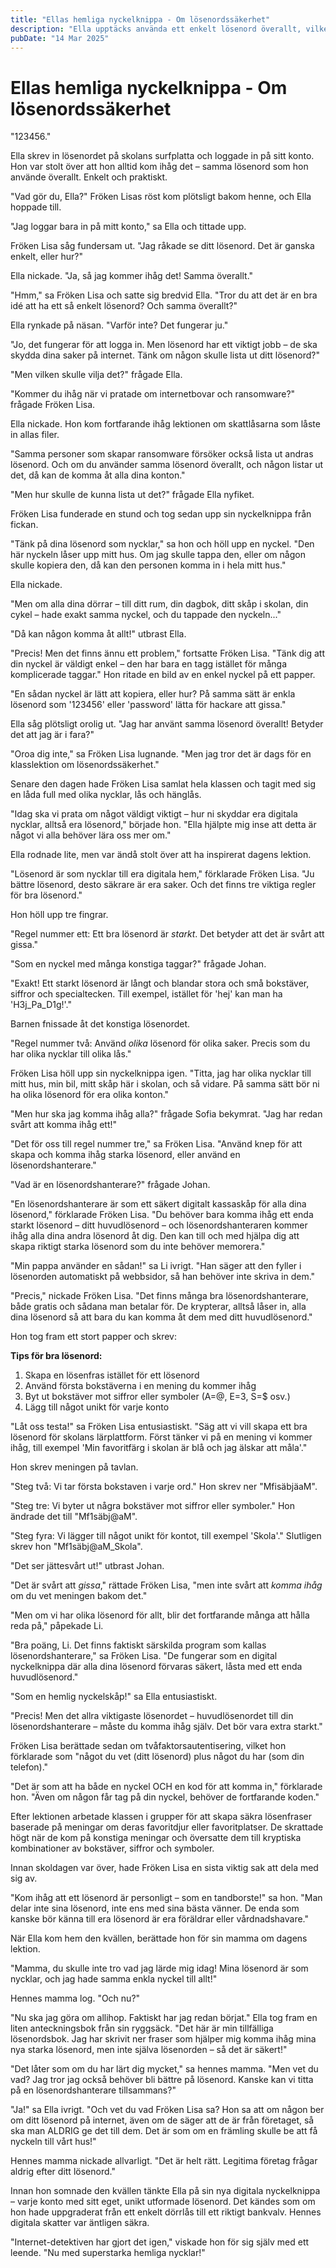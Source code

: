 ```yaml
---
title: "Ellas hemliga nyckelknippa - Om lösenordssäkerhet"
description: "Ella upptäcks använda ett enkelt lösenord överallt, vilket leder till en lektion om starka lösenord, lösenordshanterare och vikten av olika lösenord för olika tjänster."
pubDate: "14 Mar 2025"
---
```

# Ellas hemliga nyckelknippa - Om lösenordssäkerhet

"123456."

Ella skrev in lösenordet på skolans surfplatta och loggade in på sitt konto. Hon var stolt över att hon alltid kom ihåg det – samma lösenord som hon använde överallt. Enkelt och praktiskt.

"Vad gör du, Ella?" Fröken Lisas röst kom plötsligt bakom henne, och Ella hoppade till.

"Jag loggar bara in på mitt konto," sa Ella och tittade upp.

Fröken Lisa såg fundersam ut. "Jag råkade se ditt lösenord. Det är ganska enkelt, eller hur?"

Ella nickade. "Ja, så jag kommer ihåg det! Samma överallt."

"Hmm," sa Fröken Lisa och satte sig bredvid Ella. "Tror du att det är en bra idé att ha ett så enkelt lösenord? Och samma överallt?"

Ella rynkade på näsan. "Varför inte? Det fungerar ju."

"Jo, det fungerar för att logga in. Men lösenord har ett viktigt jobb – de ska skydda dina saker på internet. Tänk om någon skulle lista ut ditt lösenord?"

"Men vilken skulle vilja det?" frågade Ella.

"Kommer du ihåg när vi pratade om internetbovar och ransomware?" frågade Fröken Lisa.

Ella nickade. Hon kom fortfarande ihåg lektionen om skattlåsarna som låste in allas filer.

"Samma personer som skapar ransomware försöker också lista ut andras lösenord. Och om du använder samma lösenord överallt, och någon listar ut det, då kan de komma åt alla dina konton."

"Men hur skulle de kunna lista ut det?" frågade Ella nyfiket.

Fröken Lisa funderade en stund och tog sedan upp sin nyckelknippa från fickan.

"Tänk på dina lösenord som nycklar," sa hon och höll upp en nyckel. "Den här nyckeln låser upp mitt hus. Om jag skulle tappa den, eller om någon skulle kopiera den, då kan den personen komma in i hela mitt hus."

Ella nickade.

"Men om alla dina dörrar – till ditt rum, din dagbok, ditt skåp i skolan, din cykel – hade exakt samma nyckel, och du tappade den nyckeln..."

"Då kan någon komma åt allt!" utbrast Ella.

"Precis! Men det finns ännu ett problem," fortsatte Fröken Lisa. "Tänk dig att din nyckel är väldigt enkel – den har bara en tagg istället för många komplicerade taggar." Hon ritade en bild av en enkel nyckel på ett papper.

"En sådan nyckel är lätt att kopiera, eller hur? På samma sätt är enkla lösenord som '123456' eller 'password' lätta för hackare att gissa."

Ella såg plötsligt orolig ut. "Jag har använt samma lösenord överallt! Betyder det att jag är i fara?"

"Oroa dig inte," sa Fröken Lisa lugnande. "Men jag tror det är dags för en klasslektion om lösenordssäkerhet."

Senare den dagen hade Fröken Lisa samlat hela klassen och tagit med sig en låda full med olika nycklar, lås och hänglås.

"Idag ska vi prata om något väldigt viktigt – hur ni skyddar era digitala nycklar, alltså era lösenord," började hon. "Ella hjälpte mig inse att detta är något vi alla behöver lära oss mer om."

Ella rodnade lite, men var ändå stolt över att ha inspirerat dagens lektion.

"Lösenord är som nycklar till era digitala hem," förklarade Fröken Lisa. "Ju bättre lösenord, desto säkrare är era saker. Och det finns tre viktiga regler för bra lösenord."

Hon höll upp tre fingrar.

"Regel nummer ett: Ett bra lösenord är *starkt*. Det betyder att det är svårt att gissa."

"Som en nyckel med många konstiga taggar?" frågade Johan.

"Exakt! Ett starkt lösenord är långt och blandar stora och små bokstäver, siffror och specialtecken. Till exempel, istället för 'hej' kan man ha 'H3j_Pa_D1g!'."

Barnen fnissade åt det konstiga lösenordet.

"Regel nummer två: Använd *olika* lösenord för olika saker. Precis som du har olika nycklar till olika lås."

Fröken Lisa höll upp sin nyckelknippa igen. "Titta, jag har olika nycklar till mitt hus, min bil, mitt skåp här i skolan, och så vidare. På samma sätt bör ni ha olika lösenord för era olika konton."

"Men hur ska jag komma ihåg alla?" frågade Sofia bekymrat. "Jag har redan svårt att komma ihåg ett!"

"Det för oss till regel nummer tre," sa Fröken Lisa. "Använd knep för att skapa och komma ihåg starka lösenord, eller använd en lösenordshanterare."

"Vad är en lösenordshanterare?" frågade Johan.

"En lösenordshanterare är som ett säkert digitalt kassaskåp för alla dina lösenord," förklarade Fröken Lisa. "Du behöver bara komma ihåg ett enda starkt lösenord – ditt huvudlösenord – och lösenordshanteraren kommer ihåg alla dina andra lösenord åt dig. Den kan till och med hjälpa dig att skapa riktigt starka lösenord som du inte behöver memorera."

"Min pappa använder en sådan!" sa Li ivrigt. "Han säger att den fyller i lösenorden automatiskt på webbsidor, så han behöver inte skriva in dem."

"Precis," nickade Fröken Lisa. "Det finns många bra lösenordshanterare, både gratis och sådana man betalar för. De krypterar, alltså låser in, alla dina lösenord så att bara du kan komma åt dem med ditt huvudlösenord."

Hon tog fram ett stort papper och skrev:

**Tips för bra lösenord:**
1. Skapa en lösenfras istället för ett lösenord
2. Använd första bokstäverna i en mening du kommer ihåg
3. Byt ut bokstäver mot siffror eller symboler (A=@, E=3, S=$ osv.)
4. Lägg till något unikt för varje konto

"Låt oss testa!" sa Fröken Lisa entusiastiskt. "Säg att vi vill skapa ett bra lösenord för skolans lärplattform. Först tänker vi på en mening vi kommer ihåg, till exempel 'Min favoritfärg i skolan är blå och jag älskar att måla'."

Hon skrev meningen på tavlan.

"Steg två: Vi tar första bokstaven i varje ord." Hon skrev ner "MfisäbjäaM".

"Steg tre: Vi byter ut några bokstäver mot siffror eller symboler." Hon ändrade det till "Mf1säbj@aM".

"Steg fyra: Vi lägger till något unikt för kontot, till exempel 'Skola'." Slutligen skrev hon "Mf1säbj@aM_Skola".

"Det ser jättesvårt ut!" utbrast Johan.

"Det är svårt att *gissa*," rättade Fröken Lisa, "men inte svårt att *komma ihåg* om du vet meningen bakom det."

"Men om vi har olika lösenord för allt, blir det fortfarande många att hålla reda på," påpekade Li.

"Bra poäng, Li. Det finns faktiskt särskilda program som kallas lösenordshanterare," sa Fröken Lisa. "De fungerar som en digital nyckelknippa där alla dina lösenord förvaras säkert, låsta med ett enda huvudlösenord."

"Som en hemlig nyckelskåp!" sa Ella entusiastiskt.

"Precis! Men det allra viktigaste lösenordet – huvudlösenordet till din lösenordshanterare – måste du komma ihåg själv. Det bör vara extra starkt."

Fröken Lisa berättade sedan om tvåfaktorsautentisering, vilket hon förklarade som "något du vet (ditt lösenord) plus något du har (som din telefon)."

"Det är som att ha både en nyckel OCH en kod för att komma in," förklarade hon. "Även om någon får tag på din nyckel, behöver de fortfarande koden."

Efter lektionen arbetade klassen i grupper för att skapa säkra lösenfraser baserade på meningar om deras favoritdjur eller favoritplatser. De skrattade högt när de kom på konstiga meningar och översatte dem till kryptiska kombinationer av bokstäver, siffror och symboler.

Innan skoldagen var över, hade Fröken Lisa en sista viktig sak att dela med sig av.

"Kom ihåg att ett lösenord är personligt – som en tandborste!" sa hon. "Man delar inte sina lösenord, inte ens med sina bästa vänner. De enda som kanske bör känna till era lösenord är era föräldrar eller vårdnadshavare."

När Ella kom hem den kvällen, berättade hon för sin mamma om dagens lektion.

"Mamma, du skulle inte tro vad jag lärde mig idag! Mina lösenord är som nycklar, och jag hade samma enkla nyckel till allt!"

Hennes mamma log. "Och nu?"

"Nu ska jag göra om allihop. Faktiskt har jag redan börjat." Ella tog fram en liten anteckningsbok från sin ryggsäck. "Det här är min tillfälliga lösenordsbok. Jag har skrivit ner fraser som hjälper mig komma ihåg mina nya starka lösenord, men inte själva lösenorden – så det är säkert!"

"Det låter som om du har lärt dig mycket," sa hennes mamma. "Men vet du vad? Jag tror jag också behöver bli bättre på lösenord. Kanske kan vi titta på en lösenordshanterare tillsammans?"

"Ja!" sa Ella ivrigt. "Och vet du vad Fröken Lisa sa? Hon sa att om någon ber om ditt lösenord på internet, även om de säger att de är från företaget, så ska man ALDRIG ge det till dem. Det är som om en främling skulle be att få nyckeln till vårt hus!"

Hennes mamma nickade allvarligt. "Det är helt rätt. Legitima företag frågar aldrig efter ditt lösenord."

Innan hon somnade den kvällen tänkte Ella på sin nya digitala nyckelknippa – varje konto med sitt eget, unikt utformade lösenord. Det kändes som om hon hade uppgraderat från ett enkelt dörrlås till ett riktigt bankvalv. Hennes digitala skatter var äntligen säkra.

"Internet-detektiven har gjort det igen," viskade hon för sig själv med ett leende. "Nu med superstarka hemliga nycklar!"